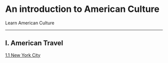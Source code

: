 # An introduction to American Culture
Learn American Culture

<hr>

## I. American Travel

[1.1 New York City](Travel/NYC.md)
